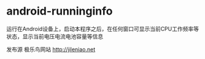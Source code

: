 # android-runninginfo
运行在Android设备上，启动本程序之后，在任何窗口可显示当前CPU工作频率等状态，显示当前电压电流电池容量等信息


发布源 极乐鸟网站  http://jileniao.net
